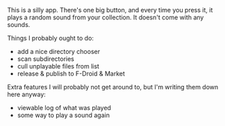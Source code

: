 This is a silly app.  There's one big button, and every time you press
it, it plays a random sound from your collection.  It doesn't come
with any sounds.

Things I probably ought to do:

- add a nice directory chooser
- scan subdirectories
- cull unplayable files from list
- release & publish to F-Droid & Market

Extra features I will probably not get around to, but I'm writing them down here anyway:

- viewable log of what was played
- some way to play a sound again

